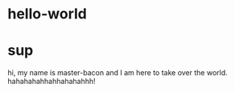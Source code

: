 # hello-world

# sup

hi, my name is master-bacon and I am here to take over the world.  hahahahahhahhahahahhh!
